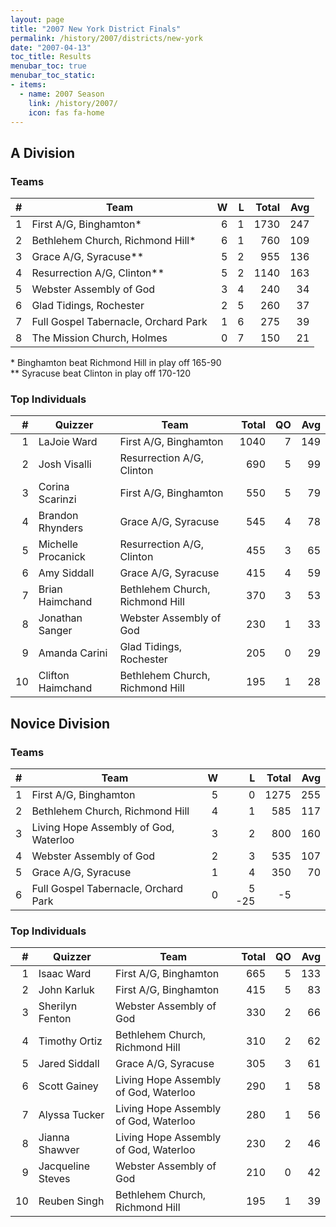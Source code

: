 ```yaml
---
layout: page
title: "2007 New York District Finals"
permalink: /history/2007/districts/new-york
date: "2007-04-13"
toc_title: Results
menubar_toc: true
menubar_toc_static:
- items:
  - name: 2007 Season
    link: /history/2007/
    icon: fas fa-home
---
```


## A Division

### Teams

|    # | Team                                 |    W |    L | Total |  Avg |
| ---: | ------------------------------------ | ---: | ---: | ----: | ---: |
|    1 | First A/G, Binghamton*               |    6 |    1 |  1730 |  247 |
|    2 | Bethlehem Church, Richmond Hill*     |    6 |    1 |   760 |  109 |
|    3 | Grace A/G, Syracuse**                |    5 |    2 |   955 |  136 |
|    4 | Resurrection A/G, Clinton**          |    5 |    2 |  1140 |  163 |
|    5 | Webster Assembly of God              |    3 |    4 |   240 |   34 |
|    6 | Glad Tidings, Rochester              |    2 |    5 |   260 |   37 |
|    7 | Full Gospel Tabernacle, Orchard Park |    1 |    6 |   275 |   39 |
|    8 | The Mission Church, Holmes           |    0 |    7 |   150 |   21 |

\* Binghamton beat Richmond Hill in play off 165-90\
\*\* Syracuse beat Clinton in play off 170-120

### Top Individuals

|    # | Quizzer            | Team                            | Total |   QO |  Avg |
| ---: | ------------------ | ------------------------------- | ----: | ---: | ---: |
|    1 | LaJoie Ward        | First A/G, Binghamton           |  1040 |    7 |  149 |
|    2 | Josh Visalli       | Resurrection A/G, Clinton       |   690 |    5 |   99 |
|    3 | Corina Scarinzi    | First A/G, Binghamton           |   550 |    5 |   79 |
|    4 | Brandon Rhynders   | Grace A/G, Syracuse             |   545 |    4 |   78 |
|    5 | Michelle Procanick | Resurrection A/G, Clinton       |   455 |    3 |   65 |
|    6 | Amy Siddall        | Grace A/G, Syracuse             |   415 |    4 |   59 |
|    7 | Brian Haimchand    | Bethlehem Church, Richmond Hill |   370 |    3 |   53 |
|    8 | Jonathan Sanger    | Webster Assembly of God         |   230 |    1 |   33 |
|    9 | Amanda Carini      | Glad Tidings, Rochester         |   205 |    0 |   29 |
|   10 | Clifton Haimchand  | Bethlehem Church, Richmond Hill |   195 |    1 |   28 |

## Novice Division

### Teams

|    # | Team                                  |    W |     L | Total |  Avg |
| ---: | ------------------------------------- | ---: | ----: | ----: | ---: |
|    1 | First A/G, Binghamton                 |    5 |     0 |  1275 |  255 |
|    2 | Bethlehem Church, Richmond Hill       |    4 |     1 |   585 |  117 |
|    3 | Living Hope Assembly of God, Waterloo |    3 |     2 |   800 |  160 |
|    4 | Webster Assembly of God               |    2 |     3 |   535 |  107 |
|    5 | Grace A/G, Syracuse                   |    1 |     4 |   350 |   70 |
|    6 | Full Gospel Tabernacle, Orchard Park  |    0 | 5 -25 |    -5 |      |

### Top Individuals

|    # | Quizzer           | Team                                  | Total |   QO |  Avg |
| ---: | ----------------- | ------------------------------------- | ----: | ---: | ---: |
|    1 | Isaac Ward        | First A/G, Binghamton                 |   665 |    5 |  133 |
|    2 | John Karluk       | First A/G, Binghamton                 |   415 |    5 |   83 |
|    3 | Sherilyn Fenton   | Webster Assembly of God               |   330 |    2 |   66 |
|    4 | Timothy Ortiz     | Bethlehem Church, Richmond Hill       |   310 |    2 |   62 |
|    5 | Jared Siddall     | Grace A/G, Syracuse                   |   305 |    3 |   61 |
|    6 | Scott Gainey      | Living Hope Assembly of God, Waterloo |   290 |    1 |   58 |
|    7 | Alyssa Tucker     | Living Hope Assembly of God, Waterloo |   280 |    1 |   56 |
|    8 | Jianna Shawver    | Living Hope Assembly of God, Waterloo |   230 |    2 |   46 |
|    9 | Jacqueline Steves | Webster Assembly of God               |   210 |    0 |   42 |
|   10 | Reuben Singh      | Bethlehem Church, Richmond Hill       |   195 |    1 |   39 |

